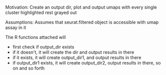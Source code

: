 Motivation: Create an output dir, plot and output umaps with every single cluster highlighted rest grayed out  

Assumptions: Assumes that seurat.filtered object is accessible with umap assay in it  

The R functions attached will 
- first check if output_dir exists
- if it doesn't, it will create the dir and output results in there
- if it exists, it will create output_dir1, and output results in there
- if output_dir1 exists, it will create output_dir2, output results in there, so on and so forth



